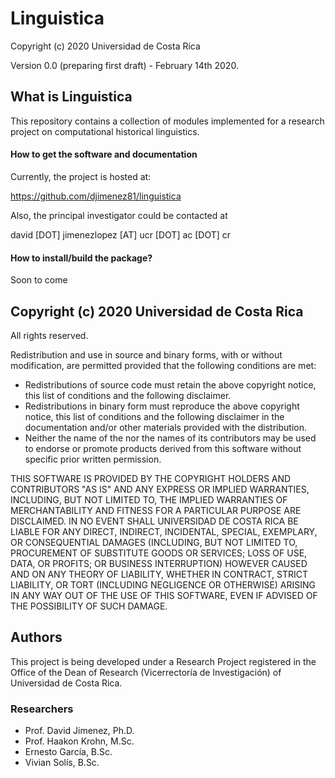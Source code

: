 # Linguistica

Copyright (c) 2020 Universidad de Costa Rica

Version 0.0 (preparing first draft) - February 14th 2020.

## What is Linguistica

This repository contains a collection of modules implemented for a research
project on computational historical linguistics.


#### How to get the software and documentation

Currently, the project is hosted at:

https://github.com/djimenez81/linguistica

Also, the principal investigator could be contacted at

david [DOT] jimenezlopez [AT] ucr [DOT] ac [DOT] cr


#### How to install/build the package?

Soon to come


## Copyright (c) 2020 Universidad de Costa Rica

All rights reserved.

Redistribution and use in source and binary forms, with or without modification,
are permitted provided that the following conditions are met:
  - Redistributions of source code must retain the above copyright notice, this
    list of conditions and the following disclaimer.
  - Redistributions in binary form must reproduce the above copyright notice,
    this list of conditions and the following disclaimer in the documentation
    and/or other materials provided with the distribution.
  - Neither the name of the <organization> nor the names of its contributors may
    be used to endorse or promote products derived from this software without
    specific prior written permission.

THIS SOFTWARE IS PROVIDED BY THE COPYRIGHT HOLDERS AND CONTRIBUTORS "AS IS" AND
ANY EXPRESS OR IMPLIED WARRANTIES, INCLUDING, BUT NOT LIMITED TO, THE IMPLIED
WARRANTIES OF MERCHANTABILITY AND FITNESS FOR A PARTICULAR PURPOSE ARE
DISCLAIMED. IN NO EVENT SHALL UNIVERSIDAD DE COSTA RICA BE LIABLE FOR ANY
DIRECT, INDIRECT, INCIDENTAL, SPECIAL, EXEMPLARY, OR CONSEQUENTIAL DAMAGES
(INCLUDING, BUT NOT LIMITED TO, PROCUREMENT OF SUBSTITUTE GOODS OR SERVICES;
LOSS OF USE, DATA, OR PROFITS; OR BUSINESS INTERRUPTION) HOWEVER CAUSED AND ON
ANY THEORY OF LIABILITY, WHETHER IN CONTRACT, STRICT LIABILITY, OR TORT
(INCLUDING NEGLIGENCE OR OTHERWISE) ARISING IN ANY WAY OUT OF THE USE OF THIS
SOFTWARE, EVEN IF ADVISED OF THE POSSIBILITY OF SUCH DAMAGE.

## Authors

This project is being developed under a Research Project registered in the
Office of the Dean of Research (Vicerrectoría de Investigación) of Universidad
de Costa Rica.

### Researchers

* Prof. David Jimenez, Ph.D.
* Prof. Haakon Krohn, M.Sc.
* Ernesto García, B.Sc.
* Vivian Solís, B.Sc.
